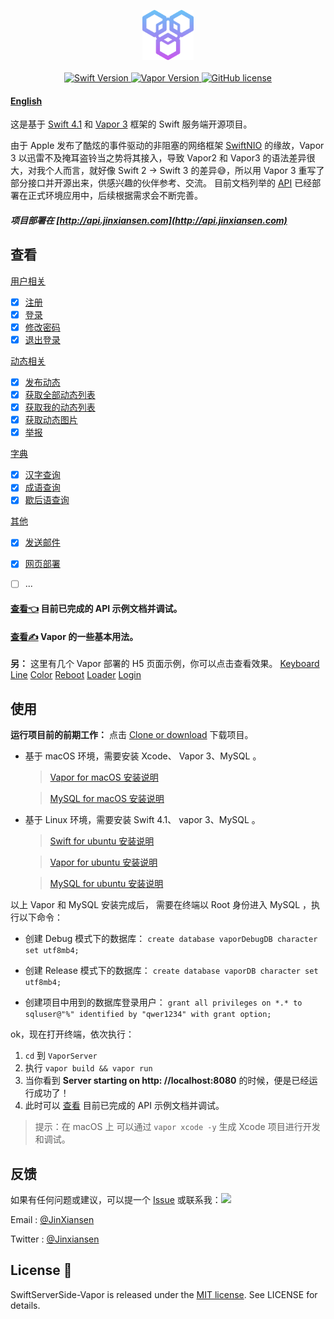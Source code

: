 
<p align="center">
    <img height="80" src="Source/icon.png"/>
    <br>
    <br>
    <a href="http://swift.org">
        <img src="https://img.shields.io/badge/Swift-4.1-brightgreen.svg" alt="Swift Version">
    </a>
    <a href="http://vapor.codes">
        <img src="https://img.shields.io/badge/Vapor-3-F6CBCA.svg" alt="Vapor Version">
    </a>
    <a href="LICENSE">
        <img src="https://img.shields.io/badge/license-MIT-blue.svg" alt="GitHub license">
    </a>
</p>


#### [English](README_EN.md)


这是基于 [Swift 4.1](https://swift.org) 和 [Vapor 3](http://vapor.codes) 框架的 Swift 服务端开源项目。

由于 Apple 发布了酷炫的事件驱动的非阻塞的网络框架 [SwiftNIO](https://github.com/apple/swift-nio) 的缘故，Vapor 3 以迅雷不及掩耳盗铃当之势将其接入，导致 Vapor2 和 Vapor3 的语法差异很大，对我个人而言，就好像 Swift 2 -> Swift 3 的差异😅，所以用 Vapor 3 重写了部分接口并开源出来，供感兴趣的伙伴参考、交流。
目前文档列举的 [API](Source/API.md) 已经部署在正式环境应用中，后续根据需求会不断完善。

##### 项目部署在 [http://api.jinxiansen.com](http://api.jinxiansen.com) 

## 查看
[用户相关](Source/API.md/#用户)

- [x] [注册](Source/API.md/#注册)
- [x] [登录](Source/API.md/#登录)
- [x] [修改密码](Source/API.md/#修改密码)
- [x] [退出登录](Source/API.md/#退出登录)

[动态相关](Source/API.md/#动态)

- [x] [发布动态](Source/API.md/#发布动态)
- [x] [获取全部动态列表](Source/API.md/#获取全部动态列表)
- [x] [获取我的动态列表](Source/API.md/#获取我的动态列表)
- [x] [获取动态图片](Source/API.md/#获取动态图片)
- [x] [举报](Source/API.md/#举报)

[字典](Source/API.md/#字典)

- [x] [汉字查询](Source/API.md/#汉字查询)
- [x] [成语查询](Source/API.md/#成语查询)
- [x] [歇后语查询](Source/API.md/#歇后语查询)

[其他](Source/API.md/#发送邮件)

- [x] [发送邮件](Source/API.md/#发送邮件)
- [x] [网页部署](Source/API.md/#网页)
- [ ] ...


#### [查看👈](Source/API.md) 目前已完成的 API 示例文档并调试。
	
#### [查看✍️](Source/VaporUsage.md) Vapor 的一些基本用法。


**另：** 这里有几个 Vapor 部署的 H5 页面示例，你可以点击查看效果。
[Keyboard](http://api.jinxiansen.com/h5/keyboard)
[Line](http://api.jinxiansen.com/h5/line)
[Color](http://api.jinxiansen.com/h5/color)
[Reboot](http://api.jinxiansen.com/h5/reboot)
[Loader](http://api.jinxiansen.com/h5/loader)
[Login](http://api.jinxiansen.com/h5/login)

## 使用

**运行项目前的前期工作：**
点击 [Clone or download](https://github.com/Jinxiansen/SwiftServerSide-Vapor/archive/master.zip) 下载项目。

* 基于 macOS 环境，需要安装 Xcode、 Vapor 3、MySQL 。
	> [Vapor for macOS 安装说明](https://docs.vapor.codes/3.0/install/macos/)
	
	> [MySQL for macOS 安装说明](https://segmentfault.com/a/1190000007838188)

* 基于 Linux 环境，需要安装 Swift 4.1、 vapor 3、MySQL 。

	> [Swift for ubuntu 安装说明](https://swift.org/download/#releases)
	
	> [Vapor for ubuntu 安装说明](https://docs.vapor.codes/3.0/install/ubuntu/)
	
	> [MySQL for ubuntu 安装说明](http://blog.csdn.net/vXueYing/article/details/52330180)

以上 Vapor 和 MySQL 安装完成后，
需要在终端以 Root 身份进入 MySQL ，执行以下命令：


* 创建 Debug 模式下的数据库：
`create database vaporDebugDB character set utf8mb4; `

* 创建 Release 模式下的数据库：
`create database vaporDB character set utf8mb4; `

* 创建项目中用到的数据库登录用户：
`grant all privileges on *.* to  sqluser@"%" identified by "qwer1234" with grant option;`

ok，现在打开终端，依次执行：

1. `cd` 到 `VaporServer` 
2. 执行 `vapor build && vapor run` 
3. 当你看到 **Server starting on http: //localhost:8080** 的时候，便是已经运行成功了！
4. 此时可以 [查看](Source/API.md) 目前已完成的 API 示例文档并调试。

> 提示：在 macOS 上 可以通过 `vapor xcode -y` 生成 Xcode 项目进行开发和调试。




## 反馈

如果有任何问题或建议，可以提一个 [Issue](https://github.com/Jinxiansen/SwiftServerSide-Vapor/issues)
或联系我：![](Source/zz.jpg)

Email : [@JinXiansen](hi@jinxiansen.com)

Twitter : [@Jinxiansen](https://twitter.com/jinxiansen)

## License 📄


SwiftServerSide-Vapor is released under the [MIT license](LICENSE). See LICENSE for details.
